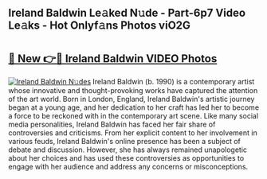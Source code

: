 ## Ireland Baldwin Le𝚊ked N𝚞de - Part-6p7 Video Le𝚊ks - Hot Onlyf𝚊ns Photos viO2G

# <h2><a href="http://ac36321.deff.icu/?id=Ireland+Baldwin">🔗 New 👉🔴 Ireland Baldwin VIDEO Photos</a></h2>

[![Ireland Baldwin N𝚞des](https://i.imgur.com/rIISA9y.gif)](http://ac36321.deff.icu/?id=Ireland+Baldwin)
Ireland Baldwin (b. 1990) is a contemporary artist whose innovative and thought-provoking works have captured the attention of the art world. Born in London, England, Ireland Baldwin's artistic journey began at a young age, and her dedication to her craft has led her to become a force to be reckoned with in the contemporary art scene. Like many social media personalities, Ireland Baldwin has faced her fair share of controversies and criticisms. From her explicit content to her involvement in various feuds, Ireland Baldwin's online presence has been a subject of debate and discussion. However, she has always remained unapologetic about her choices and has used these controversies as opportunities to engage with her audience and address any concerns or misconceptions.
